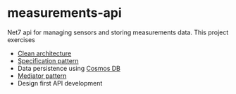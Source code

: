# measurements-api

Net7 api for managing sensors and storing measurements data. This project exercises

-   [Clean architecture](https://blog.cleancoder.com/uncle-bob/2012/08/13/the-clean-architecture.html)
-   [Specification pattern](https://blog.cleancoder.com/uncle-bob/2012/08/13/the-clean-architecture.html)
-   Data persistence using [Cosmos DB](https://en.wikipedia.org/wiki/Cosmos_DB)
-   [Mediator pattern](https://en.wikipedia.org/wiki/Mediator_pattern)
-   Design first API development
